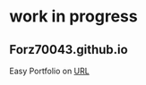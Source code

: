 # work in progress


## Forz70043.github.io
Easy Portfolio on [URL](https://Forz70043.github.io)



